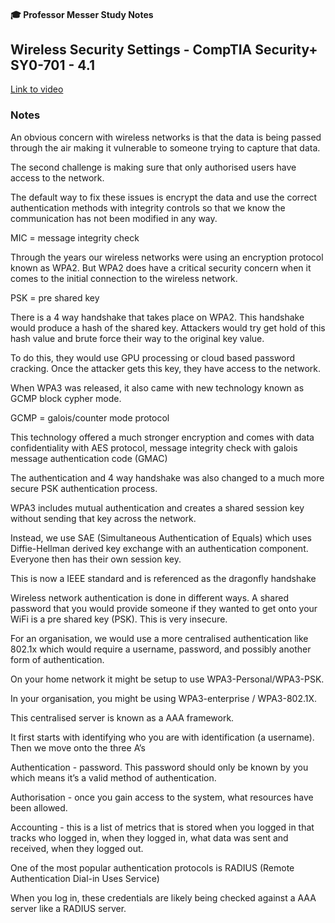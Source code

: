 #### 🎓 Professor Messer Study Notes

##  Wireless Security Settings - CompTIA Security+ SY0-701 - 4.1

[Link to video](https://youtu.be/KaqKoKNEKnE?si=QE84QZYOkCIxUcXt)

### Notes

An obvious concern with wireless networks is that the data is being passed through the air making it vulnerable to someone trying to capture that data.

The second challenge is making sure that only authorised users have access to the network.

The default way to fix these issues is encrypt the data and use the correct authentication methods with integrity controls so that we know the communication has not been modified in any way. 

MIC = message integrity check

Through the years our wireless networks were using an encryption protocol known as WPA2. But WPA2 does have a critical security concern when it comes to the initial connection to the wireless network.

PSK = pre shared key

There is a 4 way handshake that takes place on WPA2. This handshake would produce a hash of the shared key. Attackers would try get hold of this hash value and brute force their way to the original key value.

To do this, they would use GPU processing or cloud based password cracking. Once the attacker gets this key, they have access to the network.

When WPA3 was released, it also came with new technology known as GCMP block cypher mode. 

GCMP = galois/counter mode protocol

This technology offered a much stronger encryption and comes with data confidentiality with AES protocol, message integrity check with galois message authentication code (GMAC)

The authentication and 4 way handshake was also changed to a much more secure PSK authentication process.

WPA3 includes mutual authentication and creates a shared session key without sending that key across the network.

Instead, we use SAE (Simultaneous Authentication of Equals) which uses Diffie-Hellman derived key exchange with an authentication component. Everyone then has their own session key. 

This is now a IEEE standard and is referenced as the dragonfly handshake

Wireless network authentication is done in different ways. A shared password that you would provide someone if they wanted to get onto your WiFi is a pre shared key (PSK). This is very insecure.

For an organisation, we would use a more centralised authentication like 802.1x which would require a username, password, and possibly another form of authentication. 

On your home network it might be setup to use WPA3-Personal/WPA3-PSK.

In your organisation, you might be using WPA3-enterprise / WPA3-802.1X.

This centralised server is known as a AAA framework. 

It first starts with identifying who you are with identification (a username). Then we move onto the three A’s

Authentication - password. This password should only be known by you which means it’s a valid method of authentication.

Authorisation - once you gain access to the system, what resources have been allowed. 

Accounting - this is a list of metrics that is stored when you logged in that tracks who logged in, when they logged in, what data was sent and received, when they logged out.

One of the most popular authentication protocols is RADIUS (Remote Authentication Dial-in Uses Service)

When you log in, these credentials are likely being checked against a AAA server like a RADIUS server. 
